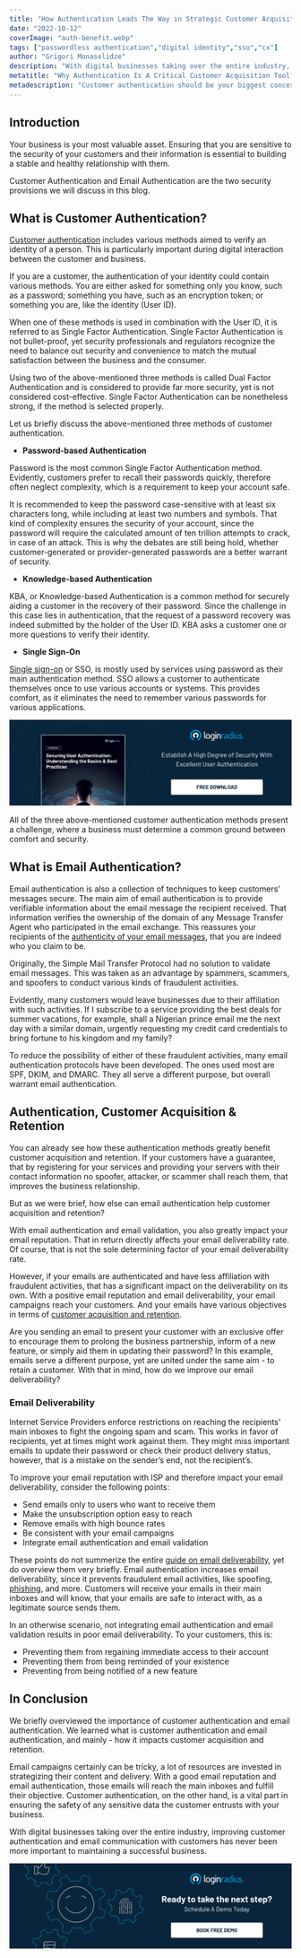 ```yaml
---
title: "How Authentication Leads The Way in Strategic Customer Acquisitions?"
date: "2022-10-12"
coverImage: "auth-benefit.webp"
tags: ["passwordless authentication","digital identity","sso","cx"]
author: "Grigori Monaselidze"
description: "With digital businesses taking over the entire industry, improving customer authentication and email communication with customers has never been more important to maintaining a successful business. This blog explains how authentication can help you increase your customer acquisition."
metatitle: "Why Authentication Is A Critical Customer Acquisition Tool?"
metadescription: "Customer authentication should be your biggest concern when it comes to online security. This blog also explains how email authentication can protect your brand."
---
```


## Introduction

Your business is your most valuable asset. Ensuring that you are sensitive to the security of your customers and their information is essential to building a stable and healthy relationship with them.

Customer Authentication and Email Authentication are the two security provisions we will discuss in this blog. 

## What is Customer Authentication?

[Customer authentication](https://www.loginradius.com/blog/identity/what-is-authentication/) includes various methods aimed to verify an identity of a person. This is particularly important during digital interaction between the customer and business. 

If you are a customer, the authentication of your identity could contain various methods. You are either asked for something only you know, such as a password; something you have, such as an encryption token; or something you are, like the identity (User ID). 

When one of these methods is used in combination with the User ID, it is referred to as Single Factor Authentication. Single Factor Authentication is not bullet-proof, yet security professionals and regulators recognize the need to balance out security and convenience to match the mutual satisfaction between the business and the consumer. 

Using two of the above-mentioned three methods is called Dual Factor Authentication and is considered to provide far more security, yet is not considered cost-effective. Single Factor Authentication can be nonetheless strong, if the method is selected properly. 

Let us briefly discuss the above-mentioned three methods of customer authentication.

* **Password-based Authentication**

Password is the most common Single Factor Authentication method. Evidently, customers prefer to recall their passwords quickly, therefore often neglect complexity, which is a requirement to keep your account safe. 

It is recommended to keep the password case-sensitive with at least six characters long, while including at least two numbers and symbols. That kind of complexity ensures the security of your account, since the password will require the calculated amount of ten trillion attempts to crack, in case of an attack. This is why the debates are still being hold, whether customer-generated or provider-generated passwords are a better warrant of security.

* **Knowledge-based Authentication**

KBA, or Knowledge-based Authentication is a common method for securely aiding a customer in the recovery of their password. Since the challenge in this case lies in authentication, that the request of a password recovery was indeed submitted by the holder of the User ID. KBA asks a customer one or more questions to verify their identity.

* **Single Sign-On**

[Single sign-on](https://www.loginradius.com/single-sign-on/) or SSO, is mostly used by services using password as their main authentication method. SSO allows a customer to authenticate themselves once to use various accounts or systems. This provides comfort, as it eliminates the need to remember various passwords for various applications.

[![WP-sec-user-auth](WP-sec-user-auth.webp)](https://www.loginradius.com/resource/securing-user-authentication-understanding-the-basics-best-practices/)

All of the three above-mentioned customer authentication methods present a challenge, where a business must determine a common ground between comfort and security.

## What is Email Authentication?

Email authentication is also a collection of techniques to keep customers’ messages secure. The main aim of email authentication is to provide verifiable information about the email message the recipient received. That information verifies the ownership of the domain of any Message Transfer Agent who participated in the email exchange. This reassures your recipients of the [authenticity of your email messages](https://www.loginradius.com/blog/identity/secure-email-address-website/), that you are indeed who you claim to be.

Originally, the Simple Mail Transfer Protocol had no solution to validate email messages. This was taken as an advantage by spammers, scammers, and spoofers to conduct various kinds of fraudulent activities. 

Evidently, many customers would leave businesses due to their affiliation with such activities. If I subscribe to a service providing the best deals for summer vacations, for example, shall a Nigerian prince email me the next day with a similar domain, urgently requesting my credit card credentials to bring fortune to his kingdom and my family?

To reduce the possibility of either of these fraudulent activities, many email authentication protocols have been developed. The ones used most are SPF, DKIM, and DMARC. They all serve a different purpose, but overall warrant email authentication.


## Authentication, Customer Acquisition & Retention

You can already see how these authentication methods greatly benefit customer acquisition and retention. If your customers have a guarantee, that by registering for your services and providing your servers with their contact information no spoofer, attacker,  or scammer shall reach them, that improves the business relationship. 

But as we were brief, how else can email authentication help customer acquisition and retention? 

With email authentication and email validation, you also greatly impact your email reputation. That in return directly affects your email deliverability rate. Of course, that is not the sole determining factor of your email deliverability rate. 

However, if your emails are authenticated and have less affiliation with fraudulent activities, that has a significant impact on the deliverability on its own. With a positive email reputation and email deliverability, your email campaigns reach your customers. And your emails have various objectives in terms of [customer acquisition and retention](https://www.loginradius.com/blog/growth/improve-customer-relation-brand-identity/).

Are you sending an email to present your customer with an exclusive offer to encourage them to prolong the business partnership, inform of a new feature, or simply aid them in updating their password? In this example, emails serve a different purpose, yet are united under the same aim - to retain a customer. With that in mind, how do we improve our email deliverability?

### Email Deliverability

Internet Service Providers enforce restrictions on reaching the recipients' main inboxes to fight the ongoing spam and scam. This works in favor of recipients, yet at times might work against them. They might miss important emails to update their password or check their product delivery status, however, that is a mistake on the sender’s end, not the recipient’s.

To improve your email reputation with ISP and therefore impact your email deliverability, consider the following points:

* Send emails only to users who want to receive them
* Make the unsubscription option easy to reach
* Remove emails with high bounce rates
* Be consistent with your email campaigns
* Integrate email authentication and email validation

These points do not summerize the entire [guide on email deliverability](https://mailtrap.io/blog/email-deliverability/), yet do overview them very briefly. Email authentication increases email deliverability, since it prevents fraudulent email activities, like spoofing, [phishing](https://www.loginradius.com/blog/identity/phishing-for-identity/), and more. Customers will receive your emails in their main inboxes and will know, that your emails are safe to interact with, as a legitimate source sends them.

In an otherwise scenario, not integrating email authentication and email validation results in poor email deliverability. To your customers, this is:

* Preventing them from regaining immediate access to their account
* Preventing them from being reminded of your existence
* Preventing from being notified of a new feature

## In Conclusion

We briefly overviewed the importance of customer authentication and email authentication. We learned what is customer authentication and email authentication, and mainly - how it impacts customer acquisition and retention.

Email campaigns certainly can be tricky, a lot of resources are invested in strategizing their content and delivery. With a good email reputation and email authentication, those emails will reach the main inboxes and fulfill their objective. Customer authentication, on the other hand, is a vital part in ensuring the safety of any sensitive data the customer entrusts with your business. 

With digital businesses taking over the entire industry, improving customer authentication and email communication with customers has never been more important to maintaining a successful business.

[![book-a-demo-loginradius](../../assets/book-a-demo-loginradius.webp)](https://www.loginradius.com/contact-us?utm_source=blog&utm_medium=web&utm_campaign=authentication-mainstream-marketers-benefit)